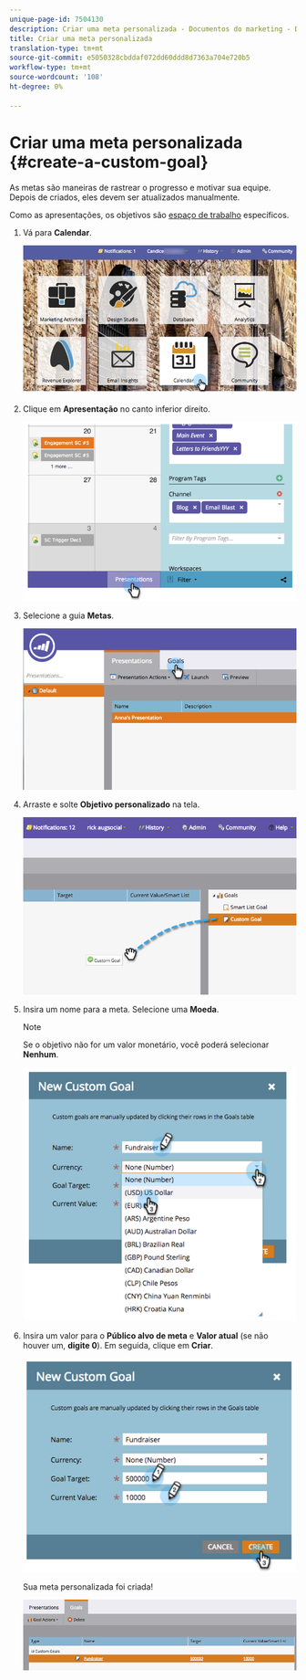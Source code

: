 ```yaml
---
unique-page-id: 7504130
description: Criar uma meta personalizada - Documentos do marketing - Documentação do produto
title: Criar uma meta personalizada
translation-type: tm+mt
source-git-commit: e5050328cbddaf072dd60ddd8d7363a704e720b5
workflow-type: tm+mt
source-wordcount: '108'
ht-degree: 0%

---
```



# Criar uma meta personalizada {#create-a-custom-goal}

As metas são maneiras de rastrear o progresso e motivar sua equipe. Depois de criados, eles devem ser atualizados manualmente.

Como as apresentações, os objetivos são [espaço de trabalho](/help/marketo/product-docs/administration/workspaces-and-person-partitions/understanding-workspaces-and-person-partitions.md) específicos.

1. Vá para **Calendar**.

   ![](assets/2017-05-10-15-30-47-2.png)

1. Clique em **Apresentação** no canto inferior direito.

   ![](assets/image2015-3-24-12-3a2-3a55.png)

1. Selecione a guia **Metas**.

   ![](assets/image2015-3-26-12-3a24-3a49.png)

1. Arraste e solte **Objetivo personalizado** na tela.

   ![](assets/image2015-3-24-12-3a32-3a45.png)

1. Insira um nome para a meta. Selecione uma **Moeda**.

   >[!NOTE]
   >
   >Se o objetivo não for um valor monetário, você poderá selecionar **Nenhum**.

   ![](assets/image2015-3-24-12-3a36-3a0.png)

1. Insira um valor para o **Público alvo de meta** e **Valor atual** (se não houver um, **digite 0**). Em seguida, clique em **Criar**.

   ![](assets/image2015-3-24-12-3a39-3a28.png)

   Sua meta personalizada foi criada!

   ![](assets/image2015-3-24-12-3a41-3a43.png)
